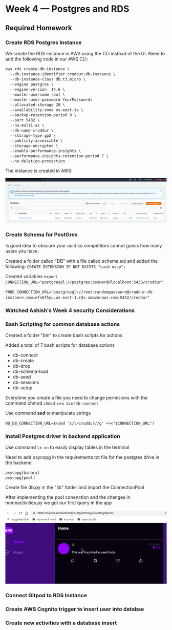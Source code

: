 # Week 4 — Postgres and RDS

## Required Homework

### Create RDS Postgres Instance

We create the RDS instance in AWS using the CLI instead of the UI. Need to add the following code in our AWS CLI:

```
aws rds create-db-instance \
  --db-instance-identifier cruddur-db-instance \
  --db-instance-class db.t3.micro \
  --engine postgres \
  --engine-version  14.6 \
  --master-username root \
  --master-user-password YourPassword\
  --allocated-storage 20 \
  --availability-zone us-east-1a \
  --backup-retention-period 0 \
  --port 5432 \
  --no-multi-az \
  --db-name cruddur \
  --storage-type gp2 \
  --publicly-accessible \
  --storage-encrypted \
  --enable-performance-insights \
  --performance-insights-retention-period 7 \
  --no-deletion-protection
```
The instance is created in AWS: 

![RDSInstance](assets/RDSInstance.png)



### Create Schema for PostGres

Is good idea to obscure your uuid so competitors cannot guess how many users you have.

Created a folder called "DB" with a file called schema.sql and added the following:
`CREATE EXTENSION IF NOT EXISTS "uuid-ossp";`

Created variables `export CONNECTION_URL="postgresql://postgres:pssword@localhost:5433/cruddur"`

`PROD_CONNECTION_URL="postgresql://root:randompassword@cruddur-db-instance.cmwiefs6f5yu.us-east-1.rds.amazonaws.com:5432/cruddur"`


### Watched Ashish's Week 4 security Considerations


### Bash Scripting for common database actions

Created a folder "bin" to create bash scripts for actions

Added a total of 7 bash scripts for database actions 
- db-connect 
- db-create
- db-drop
- db-schema-load
- db-seed
- db-sessions
- db-setup

Everytime you create a file you need to change permisions with the command chmod
`chmod u+x bin/db-connect`

Use command **sed** to manipulate strings

`NO_DB_CONNECTION_URL=$(sed 's/\/cruddur//g' <<<"$CONNECTION_URL")`


### Install Postgres driver in backend application

Use command `\x on` to easily display tables in the terminal

Need to add psycopg in the requirements.txt file for the postgres drive in the backend
```
psycopg[binary]
psycopg[pool]

```
Create file db.py in the "lib" folder and import the ConnectionPool

After implementing the pool conenction and the changes in homeactivities.py we got our first query in the app


![FirstQuery](assets/FirstQueryShown.png)

### Connect Gitpod to RDS Instance


### Create AWS Cognito trigger to insert user into databse


### Create new activities with a database insert
